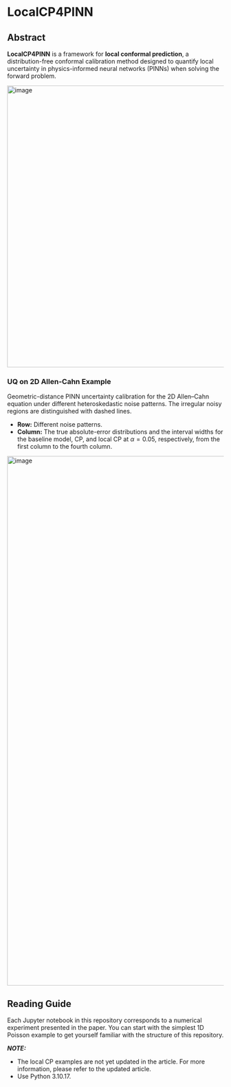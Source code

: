 # LocalCP4PINN

## Abstract
**LocalCP4PINN** is a framework for **local conformal prediction**, a distribution-free conformal calibration method designed to quantify local uncertainty in physics-informed neural networks (PINNs) when solving the forward problem.

<img width="983" height="654" alt="image" src="https://github.com/user-attachments/assets/47b5acf9-ef7c-45fe-b3b6-ffe0da69629a" />

### UQ on 2D Allen-Cahn Example
Geometric-distance PINN uncertainty calibration for the 2D Allen–Cahn equation under different heteroskedastic noise patterns. The irregular noisy regions are distinguished with dashed lines.
- **Row:** Different noise patterns. 
- **Column:** The true absolute-error distributions and the interval widths for the baseline model, CP, and local CP at $\alpha=0.05$, respectively, from the first column to the fourth column. 

<img width="1803" height="1229" alt="image" src="https://github.com/user-attachments/assets/3de9e23a-0f83-49f7-aa1b-32ba501a7f03" />


## Reading Guide
Each Jupyter notebook in this repository corresponds to a numerical experiment presented in the paper.
You can start with the simplest 1D Poisson example to get yourself familiar with the structure of this repository.

***NOTE:***
- The local CP examples are not yet updated in the article. For more information, please refer to the updated article.
- Use Python 3.10.17.
